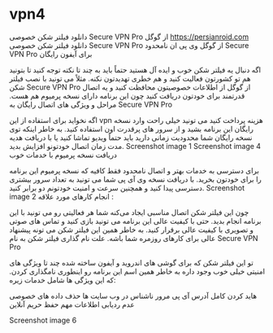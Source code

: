 # vpn4
دانلود فیلتر شکن خصوصی Secure VPN Pro از گوگل
https://persianroid.com
دانلود فیلتر شکن خصوصی Secure VPN Pro از گوگل
وی پی ان نامحدود Secure VPN Pro برای آیفون رایگان

اگه دنبال یه فیلتر شکن خوب و ایده آل هستید حتماً باید به چند تا نکته توجه کنید تا بتونید هم تو کشورتون فعالیت کنید و هم خطری تهدیدتون نکنه. مثلاً می‌ تونید با نصب فیلتر شکن Secure VPN Pro از گوگل از اطلاعات خصوصیتون محافظت کنید و یه اتصال قدرتمند برای خودتون دریافت کنید چون این برنامه دارای نسخه پرمیوم هم هست.
مراحل و ویژگی های اتصال رایگان به Secure VPN Pro

اگه نخواید برای استفاده از این vpn هزینه پرداخت کنید می‌ تونید خیلی راحت وارد نسخه رایگان این برنامه بشید و از سرور های پرقدرت اون استفاده کنید. به خاطر اینکه توی نسخه رایگان شما محدودیت زمانی دارید باید حتماً ویدیو تماشا کنید یا با دریافت هدیه مدت زمان اتصال خودتونو افزایش بدید.
Screenshot image 1
Screenshot image 4
دریافت نسخه پرمیوم با خدمات خوب

برای دسترسی به خدمات بهتر و اتصال نامحدود فقط کافیه که نسخه پرمیوم این برنامه را برای خودتون بخرید. با دریافت نسخه وی‌ آی‌ پی شما می‌ تونید به تعداد سرور بیشتری دسترسی پیدا کنید و همچنین سرعت و امنیت خودتونم دو برابر کنید.
Screenshot image 2
انجام کارهای مورد علاقه :

چون این فیلتر شکن اتصال مناسبی ایجاد می‌کنه شما هر فعالیتی رو می‌ تونید با این برنامه انجام بدید. حتی با کیفیت عالی این برنامه می‌ تونید بازی کنید و تماس‌ های صوتی و تصویری با کیفیت عالی برقرار کنید. به خاطر همین این فیلتر شکن می‌ تونه پیشنهاد عالی برای کارهای روزمره شما باشه.
علت نام گذاری فیلتر شکن به نام Secure VPN Pro

تو این فیلتر شکن که برای گوشی های اندروید و آیفون ساخته شده چند تا ویژگی‌ های امنیتی خیلی خوب وجود داره به خاطر همین اسم این برنامه رو اینطوری نامگذاری کردن. که این ویژگی‌ ها شامل خدمات زیره:

هاید کردن کامل آدرس آی پی
مرور ناشناس در وب سایت ها
حذف داده‌ های خصوصی
عدم ردیابی اطلاعات مهم
حفظ حریم آنلاین

Screenshot image 6
